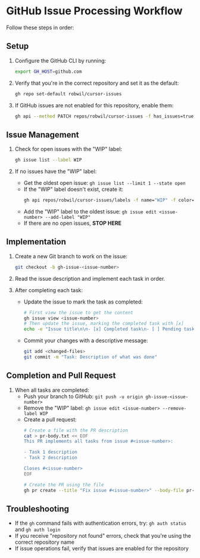 # GitHub Issue Processing Workflow

Follow these steps in order:

## Setup
1. Configure the GitHub CLI by running:
   ```bash
   export GH_HOST=github.com
   ```

2. Verify that you're in the correct repository and set it as the default:
   ```bash
   gh repo set-default robwil/cursor-issues
   ```

3. If GitHub issues are not enabled for this repository, enable them:
   ```bash
   gh api --method PATCH repos/robwil/cursor-issues -f has_issues=true
   ```

## Issue Management
1. Check for open issues with the "WIP" label:
   ```bash
   gh issue list --label WIP
   ```

2. If no issues have the "WIP" label:
   - Get the oldest open issue: `gh issue list --limit 1 --state open`
   - If the "WIP" label doesn't exist, create it: 
     ```bash
     gh api repos/robwil/cursor-issues/labels -f name="WIP" -f color="FF0000" -f description="Work in progress"
     ```
   - Add the "WIP" label to the oldest issue: `gh issue edit <issue-number> --add-label "WIP"`
   - If there are no open issues, **STOP HERE**

## Implementation
1. Create a new Git branch to work on the issue:
   ```bash
   git checkout -b gh-issue-<issue-number>
   ```

2. Read the issue description and implement each task in order.

3. After completing each task:
   - Update the issue to mark the task as completed:
     ```bash
     # First view the issue to get the content
     gh issue view <issue-number>
     # Then update the issue, marking the completed task with [x]
     echo -e "Issue title\n\n- [x] Completed task\n- [ ] Pending task" | gh issue edit <issue-number> --body-file -
     ```
   - Commit your changes with a descriptive message:
     ```bash
     git add <changed-files>
     git commit -m "Task: Description of what was done"
     ```

## Completion and Pull Request
1. When all tasks are completed:
   - Push your branch to GitHub: `git push -u origin gh-issue-<issue-number>`
   - Remove the "WIP" label: `gh issue edit <issue-number> --remove-label WIP`
   - Create a pull request:
     ```bash
     # Create a file with the PR description 
     cat > pr-body.txt << EOF
     This PR implements all tasks from issue #<issue-number>:
     
     - Task 1 description
     - Task 2 description
     
     Closes #<issue-number>
     EOF
     
     # Create the PR using the file
     gh pr create --title "Fix issue #<issue-number>" --body-file pr-body.txt
     ```

## Troubleshooting
- If the `gh` command fails with authentication errors, try: `gh auth status` and `gh auth login`
- If you receive "repository not found" errors, check that you're using the correct repository name
- If issue operations fail, verify that issues are enabled for the repository
